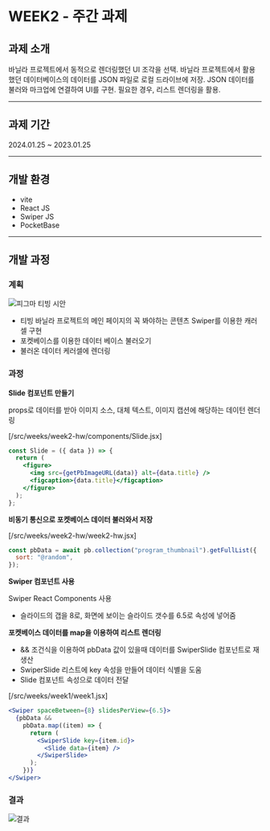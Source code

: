 # WEEK2 - 주간 과제

## 과제 소개

바닐라 프로젝트에서 동적으로 렌더링했던 UI 조각을 선택.
바닐라 프로젝트에서 활용했던 데이터베이스의 데이터를 JSON 파일로 로컬 드라이브에 저장.
JSON 데이터를 불러와 마크업에 연결하여 UI를 구현.
필요한 경우, 리스트 렌더링을 활용.

<hr>

## 과제 기간

2024.01.25 ~ 2023.01.25

<hr>

## 개발 환경

- vite
- React JS
- Swiper JS
- PocketBase

<hr>

## 개발 과정

### 계획

![피그마 티빙 시안](https://github.com/FRONTENDSCHOOL8/JFAM/assets/139965934/d7c54e71-e17a-4e1b-aa87-b0222f9254e1)

- 티빙 바닐라 프로젝트의 메인 페이지의 꼭 봐야하는 콘텐츠 Swiper를 이용한 캐러셀 구현
- 포켓베이스를 이용한 데이터 베이스 불러오기
- 불러온 데이터 케러셀에 렌더링

### 과정

**Slide 컴포넌트 만들기**

props로 데이터를 받아 이미지 소스, 대체 텍스트, 이미지 캡션에 해당하는 데이턴 렌더링

[/src/weeks/week2-hw/components/Slide.jsx]

```jsx
const Slide = ({ data }) => {
  return (
    <figure>
      <img src={getPbImageURL(data)} alt={data.title} />
      <figcaption>{data.title}</figcaption>
    </figure>
  );
};
```

**비동기 통신으로 포켓베이스 데이터 불러와서 저장**

[/src/weeks/week2-hw/week2-hw.jsx]

```jsx
const pbData = await pb.collection("program_thumbnail").getFullList({
  sort: "@random",
});
```

**Swiper 컴포넌트 사용**

Swiper React Components 사용

- 슬라이드의 갭을 8로, 화면에 보이는 슬라이드 갯수를 6.5로 속성에 넣어줌

**포켓베이스 데이터를 map을 이용하여 리스트 렌더링**

- && 조건식을 이용하여 pbData 값이 있을때 데이터를 SwiperSlide 컴포넌트로 재 생산
- SwiperSlide 리스트에 key 속성을 만들어 데이터 식별을 도움
- Slide 컴포넌트 속성으로 데이터 전달

[/src/weeks/week1/week1.jsx]

```jsx
<Swiper spaceBetween={8} slidesPerView={6.5}>
  {pbData &&
    pbData.map((item) => {
      return (
        <SwiperSlide key={item.id}>
          <Slide data={item} />
        </SwiperSlide>
      );
    })}
</Swiper>
```

### 결과

![결과](https://github.com/FRONTENDSCHOOL8/JFAM/assets/139965934/adfa7abb-7e11-4247-ae1f-21ea3dee1f0d)
